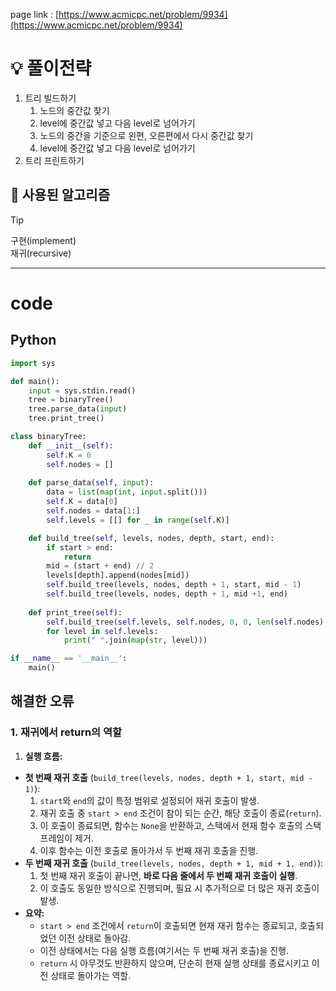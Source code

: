 page link : [https://www.acmicpc.net/problem/9934](https://www.acmicpc.net/problem/9934)


# 💡 풀이전략

1. 트리 빌드하기
    1. 노드의 중간값 찾기
    2. level에 중간값 넣고 다음 level로 넘어가기
    3. 노드의 중간을 기준으로 왼편, 오른편에서 다시 중간값 찾기
    4. level에 중간값 넣고 다음 level로 넘어가기
2. 트리 프린트하기

## 🎨 사용된 알고리즘

> [!tip]
> 구현(implement)<br>
> 재귀(recursive)

---

# code

## Python

```python
import sys

def main():
    input = sys.stdin.read()
    tree = binaryTree()
    tree.parse_data(input)
    tree.print_tree()

class binaryTree:
    def __init__(self):
        self.K = 0
        self.nodes = []
    
    def parse_data(self, input):
        data = list(map(int, input.split()))
        self.K = data[0]
        self.nodes = data[1:]
        self.levels = [[] for _ in range(self.K)]

    def build_tree(self, levels, nodes, depth, start, end):
        if start > end:
            return
        mid = (start + end) // 2
        levels[depth].append(nodes[mid])
        self.build_tree(levels, nodes, depth + 1, start, mid - 1)
        self.build_tree(levels, nodes, depth + 1, mid +1, end)
    
    def print_tree(self):
        self.build_tree(self.levels, self.nodes, 0, 0, len(self.nodes) - 1)
        for level in self.levels:
            print(" ".join(map(str, level)))

if __name__ == '__main__':
    main()
```

## 해결한 오류

### 1. 재귀에서 return의 역할

1. **실행 흐름:**
- **첫 번째 재귀 호출**
(`build_tree(levels, nodes, depth + 1, start, mid - 1)`):
    1. `start`와 `end`의 값이 특정 범위로 설정되어 재귀 호출이 발생.
    2. 재귀 호출 중 `start > end` 조건이 참이 되는 순간, 해당 호출이 종료(`return`).
    3. 이 호출이 종료되면, 함수는 `None`을 반환하고, 스택에서 현재 함수 호출의 스택 프레임이 제거.
    4. 이후 함수는 이전 호출로 돌아가서 두 번째 재귀 호출을 진행.
- **두 번째 재귀 호출**
(`build_tree(levels, nodes, depth + 1, mid + 1, end)`):
    1. 첫 번째 재귀 호출이 끝나면, **바로 다음 줄에서 두 번째 재귀 호출이 실행**.
    2. 이 호출도 동일한 방식으로 진행되며, 필요 시 추가적으로 더 많은 재귀 호출이 발생.
- **요약:**
    - `start > end` 조건에서 `return`이 호출되면 현재 재귀 함수는 종료되고, 호출되었던 이전 상태로 돌아감.
    - 이전 상태에서는 다음 실행 흐름(여기서는 두 번째 재귀 호출)을 진행.
    - `return` 시 아무것도 반환하지 않으며, 단순히 현재 실행 상태를 종료시키고 이전 상태로 돌아가는 역할.
